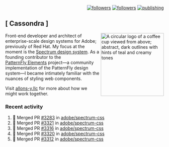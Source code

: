 <p align="right"><a rel="me" href="https://front-end.social/@castastrophe">
    <img alt="followers" title="Follow me on Mastodon" src="https://img.shields.io/mastodon/follow/109297102751309835?domain=https%3A%2F%2Ffront-end.social&label=Follow&logo=mastodon&logoColor=white&style=for-the-badge&labelColor=008080&color=006969"/></a>
  <a href="https://codepen.io/castastrophe/">
    <img alt="followers" title="Follow me on CodePen" src="https://img.shields.io/badge/23-1?color=640464&labelColor=7c007c&style=for-the-badge&logo=codepen&label=Follow"/></a>
<a href="https://castastrophe.medium.com/">
    <img alt="publishing" title="View articles on Medium" src="https://img.shields.io/badge/107-1?color=666&labelColor=444&label=subscribe&logo=medium&logoColor=white&style=for-the-badge"/></a>
</p>

## [&nbsp;Cassondra&nbsp;]

<img align="right" src="https://github-production-user-asset-6210df.s3.amazonaws.com/1840295/253016758-ba468774-1cd3-42c2-8f43-947b5eeb5edf.png" height="200" alt="A circular logo of a coffee cup viewed from above; abstract, dark outlines with hints of teal and creamy tones">

Front-end developer and architect of enterprise-scale design systems for Adobe; previously of Red Hat. My focus at the moment is the [Spectrum design system](https://github.com/adobe/spectrum-css). As a founding contributor to the [PatternFly&nbsp;Elements](https://github.com/patternfly/patternfly-elements) project&mdash;a community implementation of the PatternFly design system&mdash;I became intimately familiar with the nuances of styling web components.

Visit [allons-y.llc](http://allons-y.llc/) for more about how we might work together.

### Recent activity

<!--START_SECTION:activity-->
1. 🎉 Merged PR [#3283](https://github.com/adobe/spectrum-css/pull/3283) in [adobe/spectrum-css](https://github.com/adobe/spectrum-css)
2. 🎉 Merged PR [#3321](https://github.com/adobe/spectrum-css/pull/3321) in [adobe/spectrum-css](https://github.com/adobe/spectrum-css)
3. 🎉 Merged PR [#3316](https://github.com/adobe/spectrum-css/pull/3316) in [adobe/spectrum-css](https://github.com/adobe/spectrum-css)
4. 🎉 Merged PR [#3320](https://github.com/adobe/spectrum-css/pull/3320) in [adobe/spectrum-css](https://github.com/adobe/spectrum-css)
5. 🎉 Merged PR [#3312](https://github.com/adobe/spectrum-css/pull/3312) in [adobe/spectrum-css](https://github.com/adobe/spectrum-css)
<!--END_SECTION:activity-->
